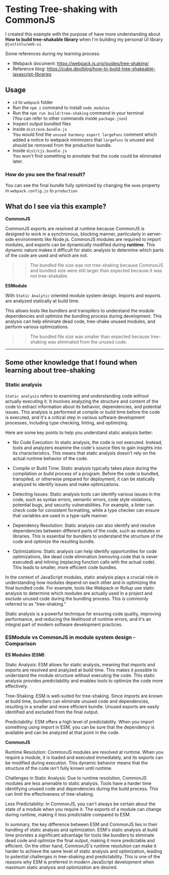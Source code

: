# Testing Tree-shaking with CommonJS

I created this example with the purpose of have more understanding about **How to build tree-shakable library** when I'm building my personal UI library `@justinlu/web-ui`

Some references during my learning process:

- Webpack document: https://webpack.js.org/guides/tree-shaking/
- Reference blog: https://cube.dev/blog/how-to-build-tree-shakeable-javascript-libraries

## Usage

- `cd` to `webpack` folder
- Run the `npm i` command to install `node_modules`
- Run the `npm run build:tree-shaking` command in your terminal  
(You can refer to other commands inside `package.json`)
- Inspect output bundled files
- Inside `dist/esm.bundle.js`  
You would find the `unused harmony export largeFunc` comment which added a notice to webpack minimizers that `largeFunc` is unused and should be removed from the production bundle.
- Inside `dist/cjs.bundle.js`  
You won't find something to annotate that the code could be eliminated later.

### How do you see the final result?

You can see the final bundle fully optimized by changing the `mode` property in `webpack.config.js` to `production`

## What do I see via this example?

**CommonJS**

CommonJS exports are resolved at runtime because CommonJS is designed to work in a synchronous, blocking manner, particularly in server-side environments like Node.js. CommonJS modules are required to import modules, and exports can be dynamically modified during **runtime**. This dynamic nature makes it difficult for static analysis to determine which parts of the code are used and which are not.

>> The bundled file size was not tree-shaking because CommonJS and bundled size were still larger than expected because it was not tree-shakable.

**ESModule**

With `Static Analytic` oriented module system design. Imports and exports are analyzed statically at build time.

This allows tools like bundlers and transpilers to understand the module dependencies and optimize the bundling process during development.
This analysis can help eliminate dead code, tree-shake unused modules, and perform various optimizations.

>> The bundled file size was smaller than expected because tree-shaking was eliminated from the unused code.

---
## Some other knowledge that I found when learning about tree-shaking

### Static analysis

`Static analysis` refers to examining and understanding code without actually executing it. It involves analyzing the structure and content of the code to extract information about its behavior, dependencies, and potential issues. This analysis is performed at compile or build time before the code is executed, and it's a critical step in various software development processes, including type checking, linting, and optimizing.

Here are some key points to help you understand static analysis better:

- No Code Execution: In static analysis, the code is not executed. Instead, tools and analyzers examine the code's source files to gain insights into its characteristics. This means that static analysis doesn't rely on the actual runtime behavior of the code.

- Compile or Build Time: Static analysis typically takes place during the compilation or build process of a program. Before the code is bundled, transpiled, or otherwise prepared for deployment, it can be statically analyzed to identify issues and make optimizations.

- Detecting Issues: Static analysis tools can identify various issues in the code, such as syntax errors, semantic errors, code style violations, potential bugs, and security vulnerabilities. For example, a linter can check code for consistent formatting, while a type checker can ensure that variables are used in a type-safe manner.

- Dependency Resolution: Static analysis can also identify and resolve dependencies between different parts of the code, such as modules or libraries. This is essential for bundlers to understand the structure of the code and optimize the resulting bundle.

- Optimizations: Static analysis can help identify opportunities for code optimizations, like dead code elimination (removing code that is never executed) and inlining (replacing function calls with the actual code). This leads to smaller, more efficient code bundles.

In the context of JavaScript modules, static analysis plays a crucial role in understanding how modules depend on each other and in optimizing the final bundled code. For example, tools like Webpack or Rollup use static analysis to determine which modules are actually used in a project and exclude unused code during the bundling process. This is commonly referred to as "tree-shaking."

Static analysis is a powerful technique for ensuring code quality, improving performance, and reducing the likelihood of runtime errors, and it's an integral part of modern software development practices.

### ESModule vs CommonJS in module system design - Comparison

**ES Modules (ESM)**

Static Analysis: ESM allows for static analysis, meaning that imports and exports are resolved and analyzed at build time. This makes it possible to understand the module structure without executing the code. This static analysis provides predictability and enables tools to optimize the code more effectively.

Tree-Shaking: ESM is well-suited for tree-shaking. Since imports are known at build time, bundlers can eliminate unused code and dependencies, resulting in a smaller and more efficient bundle. Unused exports are easily identified and excluded from the final output.

Predictability: ESM offers a high level of predictability. When you import something using import in ESM, you can be sure that the dependency is available and can be analyzed at that point in the code.

**CommonJS**

Runtime Resolution: CommonJS modules are resolved at runtime. When you require a module, it is loaded and executed immediately, and its exports can be modified during execution. This dynamic behavior means that the structure of the code isn't fully known until runtime.

Challenges in Static Analysis: Due to runtime resolution, CommonJS modules are less amenable to static analysis. Tools have a harder time identifying unused code and dependencies during the build process. This can limit the effectiveness of tree-shaking.

Less Predictability: In CommonJS, you can't always be certain about the state of a module when you require it. The exports of a module can change during runtime, making it less predictable compared to ESM.

In summary, the key difference between ESM and CommonJS lies in their handling of static analysis and optimization. ESM's static analysis at build time provides a significant advantage for tools like bundlers to eliminate dead code and optimize the final output, making it more predictable and efficient. On the other hand, CommonJS's runtime resolution can make it harder to achieve the same level of static analysis and optimization, leading to potential challenges in tree-shaking and predictability. This is one of the reasons why ESM is preferred in modern JavaScript development when maximum static analysis and optimization are desired.
